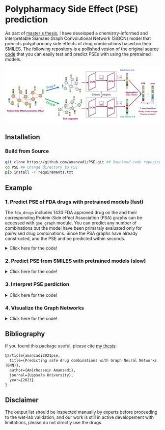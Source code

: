 # Polypharmacy Side Effect (PSE) prediction

As part of [master's thesis](http://urn.kb.se/resolve?urn=urn:nbn:se:uu:diva-446691), I have developed a chemistry-informed and interpretable Siamaes Graph Convolutional Network (SiGCN) model that predicts polypharmacy side effects of drug combinations based on their SMILES. The following repository is a pollished vesion of the original [source code](https://github.com/amanzadi/PSE/src) that you can easily test and predict PSEs with using the pretrained models.

![Architecture of the Siamese Graph Convolutional Neural Network (SiGN)](/figs/SiGCN.png)


## Installation

### Build from Source

```bash
git clone https://github.com/amanzadi/PSE.git ## Download code repository
cd PSE ## Change directory to PSE
pip install -r requirements.txt
```

## Example

### 1. Predict PSE of FDA drugs with pretrained models (fast)

The `fda_drugs` includes 1430 FDA approved drug on the and their corresponding Protein-Side effect Association (PSA) graphs can be accessed with `gse_graph` module. You can predict any number of combinations but the model have been primaraly evaluated only for pairwised drug combinations. Since the PSA graphs have already constructed, and the PSE and be predicted within seconds. 

<details>
  <summary>Click here for the code!</summary>

``` python
from PSE import fda_drugs, psa_graph

# return the FDA approved drug dictionary
fda_drug = fda_drugs(all)

# extracts the corespondin Protein-Side effect association (PSA) graphs
g1 = psa_graph(fda_drug['drug_name_1'])
g2 = psa_graph(fda_drug['drug_name_2'])

# loads amd executes the pre-trained SiGCN model
pse_predict(g1,g2,n=2)
```
</details>  

### 2. Predict PSE from SMILES with pretrained models (slow)

<details>
  <summary>Click here for the code!</summary>

``` python
from PSE import utils, model

# return the FDA approved drug dictionary
fda_drug = utils.fda_drugs_name(all)

# extracts the corespondin Gene-Side effect (GSE) graphs
g1 = utils.gse_graph(fda_drugs['drug1'])
g2 = utils.gse_graph(fda_drugs['drug2'])

# loads the pretraoned SiGCN model
pse_model = model.load_sigcn()
```
</details>

### 3. Interpret PSE perdiction

<details>
  <summary>Click here for the code!</summary>
  
``` python
from PSE import utils, model

# return the FDA approved drug dictionary
fda_drug = utils.fda_drugs_name(all)

# extracts the corespondin Gene-Side effect (GSE) graphs
g1 = utils.gse_graph(fda_drugs['drug1'])
g2 = utils.gse_graph(fda_drugs['drug2'])

# loads the pretraoned SiGCN model
pse_model = model.load_sigcn()
```
</details>

### 4. Visualize the Graph Networks

<details>
  <summary>Click here for the code!</summary>

``` python
from PSE import utils, model

# return the FDA approved drug dictionary
fda_drug = utils.fda_drugs_name(all)

# extracts the corespondin Gene-Side effect (GSE) graphs
g1 = utils.gse_graph(fda_drugs['drug1'])
g2 = utils.gse_graph(fda_drugs['drug2'])

# loads the pretraoned SiGCN model
pse_model = model.load_sigcn()
```
</details>


## Bibliography

If you found this package useful, please cite [my thesis](http://urn.kb.se/resolve?urn=urn:nbn:se:uu:diva-446691):
```
@article{amanzadi2021pse,
  title={Predicting safe drug combinations with Graph Neural Networks (GNN)},
  author={Amirhossein Amanzadi},
  journal={Uppsala University},
  year={2021}
}
```

## Disclaimer
The output list should be inspected manually by experts before proceeding to the wet-lab validation, and our work is still in active developement with limitations, please do not directly use the drugs.

